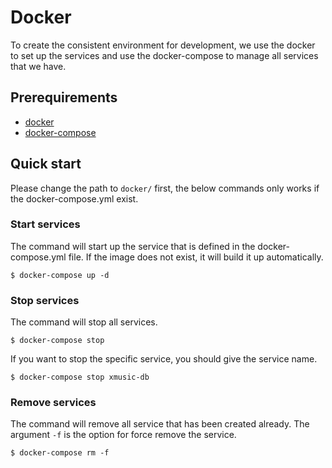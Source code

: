 # Docker

To create the consistent environment for development, we use the docker to set up the services and use the docker-compose to manage all services that we have.

## Prerequirements

* [docker](https://www.docker.com/products/overview)
* [docker-compose](https://docs.docker.com/compose/)

## Quick start

Please change the path to `docker/` first, the below commands only works if the docker-compose.yml exist.

### Start services

The command will start up the service that is defined in the docker-compose.yml file. If the image does not exist, it will build it up automatically.

```
$ docker-compose up -d
```

### Stop services

The command will stop all services.

```
$ docker-compose stop
```

If you want to stop the specific service, you should give the service name.

```
$ docker-compose stop xmusic-db
```

### Remove services

The command will remove all service that has been created already. The argument `-f` is the option for force remove the service.

```
$ docker-compose rm -f
```
